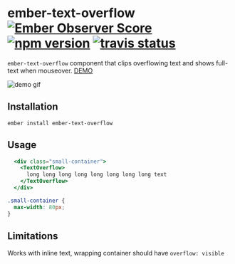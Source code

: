 # ember-text-overflow [![Ember Observer Score](http://emberobserver.com/badges/ember-text-overflow.svg)](http://emberobserver.com/addons/ember-text-overflow) [![npm version](https://badge.fury.io/js/ember-text-overflow.svg)](https://badge.fury.io/js/ember-text-overflow) [![travis status](https://travis-ci.org/bekzod/ember-text-overflow.svg)](https://travis-ci.org/bekzod/ember-text-overflow.svg)
`ember-text-overflow` component that clips overflowing text and shows full-text when mouseover. [DEMO](http://ember-text-overflow.surge.sh/)

![demo gif](https://cl.ly/2D313l1y0w45/Screen%20Recording%202017-12-12%20at%2012.06%20PM.gif)

## Installation

```
ember install ember-text-overflow
```

## Usage

```handlebars
  <div class="small-container">
    <TextOverflow>
      long long long long long long long long text
    </TextOverflow>
  </div>
```

```scss
.small-container {
  max-width: 80px;
}
```

## Limitations
Works with inline text, wrapping container should have `overflow: visible`
